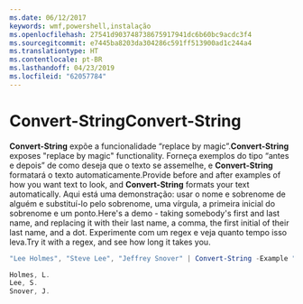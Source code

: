 ```yaml
---
ms.date: 06/12/2017
keywords: wmf,powershell,instalação
ms.openlocfilehash: 27541d903748738675917941dc6b60bc9acdc3f4
ms.sourcegitcommit: e7445ba8203da304286c591ff513900ad1c244a4
ms.translationtype: HT
ms.contentlocale: pt-BR
ms.lasthandoff: 04/23/2019
ms.locfileid: "62057784"
---
```

# <a name="convert-string"></a><span data-ttu-id="bb021-102">Convert-String</span><span class="sxs-lookup"><span data-stu-id="bb021-102">Convert-String</span></span>
<span data-ttu-id="bb021-103">**Convert-String** expõe a funcionalidade “replace by magic”.</span><span class="sxs-lookup"><span data-stu-id="bb021-103">**Convert-String** exposes "replace by magic" functionality.</span></span> <span data-ttu-id="bb021-104">Forneça exemplos do tipo “antes e depois” de como deseja que o texto se assemelhe, e **Convert-String** formatará o texto automaticamente.</span><span class="sxs-lookup"><span data-stu-id="bb021-104">Provide before and after examples of how you want text to look, and **Convert-String** formats your text automatically.</span></span> <span data-ttu-id="bb021-105">Aqui está uma demonstração: usar o nome e sobrenome de alguém e substituí-lo pelo sobrenome, uma vírgula, a primeira inicial do sobrenome e um ponto.</span><span class="sxs-lookup"><span data-stu-id="bb021-105">Here's a demo - taking somebody's first and last name, and replacing it with their last name, a comma, the first initial of their last name, and a dot.</span></span> <span data-ttu-id="bb021-106">Experimente com um regex e veja quanto tempo isso leva.</span><span class="sxs-lookup"><span data-stu-id="bb021-106">Try it with a regex, and see how long it takes you.</span></span>

```powershell
"Lee Holmes", "Steve Lee", "Jeffrey Snover" | Convert-String -Example "Bill Gates=Gates, B.","John Smith=Smith, J."

Holmes, L.
Lee, S.
Snover, J.
```
